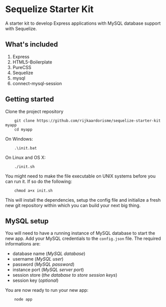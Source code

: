 Sequelize Starter Kit
===================

A starter kit to develop Express applications with MySQL database support with Sequelize.

## What's included

1. Express
2. HTML5-Boilerplate
3. PureCSS
4. Sequelize
5. mysql
6. connect-mysql-session

## Getting started

Clone the project repository

		git clone https://github.com/rijkaardorisme/sequelize-starter-kit myapp
		cd myapp

On Windows:

		.\init.bat

On Linux and OS X:

		./init.sh

You might need to make the file executable on UNIX systems before you can run it. If so do the following:

		chmod a+x init.sh

This will install the dependencies, setup the config file and initialize a fresh new git repository within which you can build your next big thing.

## MySQL setup

You will need to have a running instance of MySQL database to start the new app. Add your MySQL credentials to the `config.json` file. The required informations are:

* database name (*MySQL database*)
* username (*MySQL user*)
* password (*MySQL password*)
* instance port (*MySQL server port*)
* session store (*the database to store session keys*)
* session key (*optional*)

You are now ready to run your new app:

		node app

